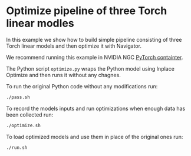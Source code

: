 <!--
Copyright (c) 2021-2023, NVIDIA CORPORATION. All rights reserved.

Licensed under the Apache License, Version 2.0 (the "License");
you may not use this file except in compliance with the License.
You may obtain a copy of the License at

    http://www.apache.org/licenses/LICENSE-2.0

Unless required by applicable law or agreed to in writing, software
distributed under the License is distributed on an "AS IS" BASIS,
WITHOUT WARRANTIES OR CONDITIONS OF ANY KIND, either express or implied.
See the License for the specific language governing permissions and
limitations under the License.
-->

# Optimize pipeline of three Torch linear modles

In this example we show how to build simple pipeline consisting of three Torch linear models and then optimize it with Navigator.

We recommend running this example in NVIDIA NGC [PyTorch containter](https://catalog.ngc.nvidia.com/orgs/nvidia/containers/pytorch).

The Python script `optimize.py` wraps the Python model using Inplace Optimize and then runs it without any chagnes.

To run the original Python code without any modifications run:
```bash
./pass.sh
```

To record the models inputs and run optimizations when enough data has been collected run:
```bash
./optimize.sh
```

To load optimized models and use them in place of the original ones run:
```bash
./run.sh
```